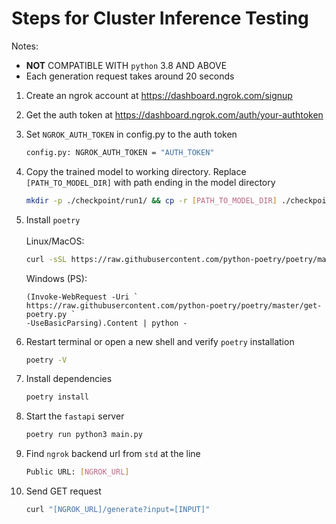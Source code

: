 # Steps for Cluster Inference Testing

Notes:
* **__NOT__** COMPATIBLE WITH `python` 3.8 AND ABOVE
* Each generation request takes around 20 seconds

1. Create an ngrok account at https://dashboard.ngrok.com/signup

2. Get the auth token at https://dashboard.ngrok.com/auth/your-authtoken
   
3. Set `NGROK_AUTH_TOKEN` in config.py to the auth token
   ```sh
   config.py: NGROK_AUTH_TOKEN = "AUTH_TOKEN"
   ```

4. Copy the trained model to working directory. Replace `[PATH_TO_MODEL_DIR]` with path ending in the model directory
   
   ```sh
   mkdir -p ./checkpoint/run1/ && cp -r [PATH_TO_MODEL_DIR] ./checkpoint/run1/
   ```

5. Install `poetry`
   <br/><br/>
   Linux/MacOS:
   ```sh
   curl -sSL https://raw.githubusercontent.com/python-poetry/poetry/master/get-poetry.py | python
   ```  
   Windows (PS):
   ```PS
   (Invoke-WebRequest -Uri `
   https://raw.githubusercontent.com/python-poetry/poetry/master/get-poetry.py `
   -UseBasicParsing).Content | python -
   ```
   
6. Restart terminal or open a new shell and verify `poetry` installation
   ```sh
   poetry -V
   ``` 

7. Install dependencies
   ```sh
   poetry install
   ```

8. Start the `fastapi` server
   ```sh
   poetry run python3 main.py 
   ```

9. Find `ngrok` backend url from `std` at the line
   ```sh
   Public URL: [NGROK_URL]
   ```
   
10. Send GET request
    ```sh
    curl "[NGROK_URL]/generate?input=[INPUT]"
    ```